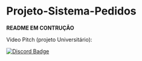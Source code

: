 # Projeto-Sistema-Pedidos

**README EM CONTRUÇÃO**

Video Pitch (projeto Universitário):

[![Discord Badge](https://img.shields.io/badge/Video-f5f5f5?style=for-the-badge&logo=youtube&logoColor=red&labelColor=cecece)](https://www.youtube.com/watch?v=esB2CpJQqj0)


